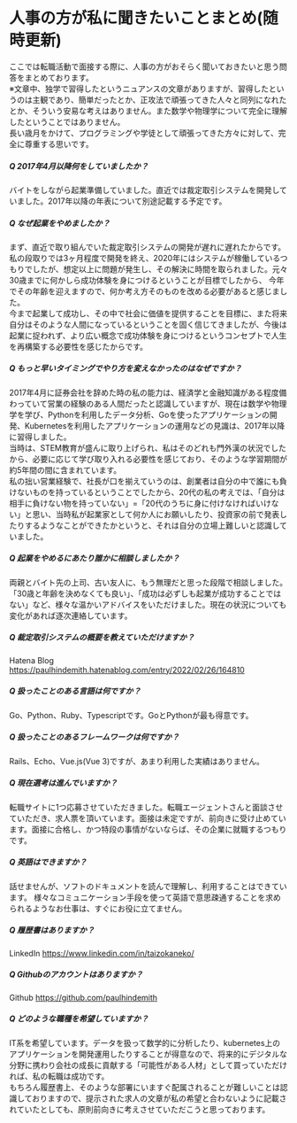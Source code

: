 # 人事の方が私に聞きたいことまとめ(随時更新)
ここでは転職活動で面接する際に、人事の方がおそらく聞いておきたいと思う問答をまとめております。<br>
※文章中、独学で習得したというニュアンスの文章がありますが、習得したというのは主観であり、簡単だったとか、正攻法で頑張ってきた人々と同列になれたとか、そういう安易な考えはありません。また数学や物理学について完全に理解したということではありません。<br>
長い歳月をかけて、プログラミングや学徒として頑張ってきた方々に対して、完全に尊重する思いです。<br>

##### Q 2017年4月以降何をしていましたか？
バイトをしながら起業準備していました。直近では裁定取引システムを開発していました。2017年以降の年表について別途記載する予定です。

##### Q なぜ起業をやめましたか？
まず、直近で取り組んでいた裁定取引システムの開発が遅れに遅れたからです。<br>
私の段取りでは3ヶ月程度で開発を終え、2020年にはシステムが稼働しているつもりでしたが、想定以上に問題が発生し、その解決に時間を取られました。元々30歳までに何かしら成功体験を身につけるということが目標でしたから、
今年でその年齢を迎えますので、何か考え方そのものを改める必要があると感じました。<br>
今まで起業して成功し、その中で社会に価値を提供することを目標に、また将来自分はそのような人間になっているということを固く信じてきましたが、今後は起業に捉われず、より広い概念で成功体験を身につけるというコンセプトで人生を再構築する必要性を感じたからです。

##### Q もっと早いタイミングでやり方を変えなかったのはなぜですか？
2017年4月に証券会社を辞めた時の私の能力は、経済学と金融知識がある程度備わっていて営業の経験のある人間だったと認識していますが、現在は数学や物理学を学び、Pythonを利用したデータ分析、Goを使ったアプリケーションの開発、Kubernetesを利用したアプリケーションの運用などの見識は、2017年以降に習得しました。<br>
当時は、STEM教育が盛んに取り上げられ、私はそのどれも門外漢の状況でしたから、必要に応じて学び取り入れる必要性を感じており、そのような学習期間が約5年間の間に含まれています。<br>
私の拙い営業経験で、社長が口を揃えていうのは、創業者は自分の中で誰にも負けないものを持っているということでしたから、20代の私の考えでは、「自分は相手に負けない物を持っていない」=「20代のうちに身に付けなければいけない」と思い、当時私が起業家として何か人にお願いしたり、投資家の前で発表したりするようなことができたかというと、それは自分の立場上難しいと認識していました。

##### Q 起業をやめるにあたり誰かに相談しましたか？
両親とバイト先の上司、古い友人に、もう無理だと思った段階で相談しました。「30歳と年齢を決めなくても良い」、「成功は必ずしも起業が成功することではない」など、様々な温かいアドバイスをいただけました。現在の状況についても変化があれば逐次連絡しています。

##### Q 裁定取引システムの概要を教えていただけますか？
Hatena Blog https://paulhindemith.hatenablog.com/entry/2022/02/26/164810

##### Q 扱ったことのある言語は何ですか？
Go、Python、Ruby、Typescriptです。GoとPythonが最も得意です。

##### Q 扱ったことのあるフレームワークは何ですか？
Rails、Echo、Vue.js(Vue 3)ですが、あまり利用した実績はありません。

##### Q 現在選考は進んでいますか？
転職サイトに1つ応募させていただきました。転職エージェントさんと面談させていただき、求人票を頂いています。面接は未定ですが、前向きに受け止めています。面接に合格し、かつ特段の事情がないならば、その企業に就職するつもりです。

##### Q 英語はできますか？
話せませんが、ソフトのドキュメントを読んで理解し、利用することはできています。
様々なコミュニケーション手段を使って英語で意思疎通することを求められるようなお仕事は、すぐにお役に立てません。

##### Q 履歴書はありますか？
LinkedIn https://www.linkedin.com/in/taizokaneko/

##### Q Githubのアカウントはありますか？
Github https://github.com/paulhindemith

##### Q どのような職種を希望していますか？
IT系を希望しています。データを扱って数学的に分析したり、kubernetes上のアプリケーションを開発運用したりすることが得意なので、将来的にデジタルな分野に携わり会社の成長に貢献する「可能性がある人材」として買っていただければ、私の転職は成功です。<br>
もちろん履歴書上、そのような部署にいますぐ配属されることが難しいことは認識しておりますので、提示された求人の文章が私の希望と合わないように記載されていたとしても、原則前向きに考えさせていただこうと思っております。<br>

